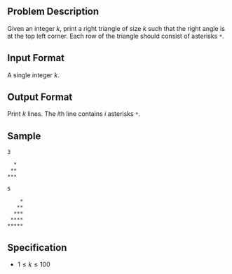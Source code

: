 ## Problem Description
Given an integer $k$, print a right triangle of size $k$ such that the right angle is at the top left corner. Each row of the triangle should consist of asterisks `*`.

## Input Format
A single integer $k$.

## Output Format
Print $k$ lines. The $i$th line contains $i$ asterisks `*`.

## Sample

```input1
3
```

```output1
  *
 **
***
```

```input2
5
```

```output2
    *
   **
  ***
 ****
*****
```

## Specification
- $1 \leq k \leq 100$
